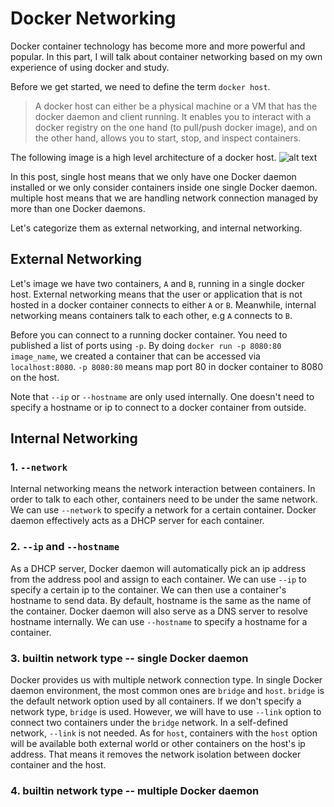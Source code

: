 # Docker Networking

Docker container technology has become more and more powerful and popular. In this part,
I will talk about container networking based on my own experience of using docker and study.

Before we get started, we need to define the term `docker host`.
> A docker host can either be a physical machine or a VM that has the docker daemon and client running.
> It enables you to interact with a docker registry on the one hand (to pull/push docker image),
> and on the other hand, allows you to start, stop, and inspect containers.

The following image is a high level architecture of a docker host.
![alt text](https://goo.gl/images/qVbV8T)

In this post, single host means that we only have one Docker daemon installed or we only consider containers
inside one single Docker daemon. multiple host means that we are handling network connection managed by more than one
Docker daemons.

Let's categorize them as external networking, and internal networking.

## External Networking

Let's image we have two containers, `A` and `B`, running in a single docker host. External networking means
that the user or application that is not hosted in a docker container connects to either `A` or `B`.
Meanwhile, internal networking means containers talk to each other, e.g `A` connects to `B`.

Before you can connect to a running docker container. You need to published a list of ports using `-p`.
By doing `docker run -p 8080:80 image_name`, we created a container that can be accessed via `localhost:8080`.
`-p 8080:80` means map port 80 in docker container to 8080 on the host.

Note that `--ip` or `--hostname` are only used internally. One doesn't need to specify a hostname or ip to connect
to a docker container from outside.

## Internal Networking

### 1. `--network`
Internal networking means the network interaction between containers. In order to talk to each other, containers need
to be under the same network. We can use `--network` to specify a network for a certain container. Docker daemon
effectively acts as a DHCP server for each container.

### 2. `--ip` and `--hostname`
As a DHCP server, Docker daemon will automatically pick an ip address from the address pool and assign to each container.
We can use `--ip` to specify a certain ip to the container. We can then use a container's hostname to send data.
By default, hostname is the same as the name of the container. Docker daemon will also serve as a DNS server to resolve
hostname internally. We can use `--hostname` to specify a hostname for a container.

### 3. builtin network type -- single Docker daemon
Docker provides us with multiple network connection type. In single Docker daemon environment, the most common ones are `bridge`
and `host`. `bridge` is the default network option used by all containers. If we don't specify a network type, `bridge` is used.
However, we will have to use `--link` option to connect two containers under the `bridge` network. In a self-defined network,
`--link` is not needed. As for `host`, containers with the `host` option will be available both external world or other containers
on the host's ip address. That means it removes the network isolation between docker container and the host.

### 4. builtin network type -- multiple Docker daemon
